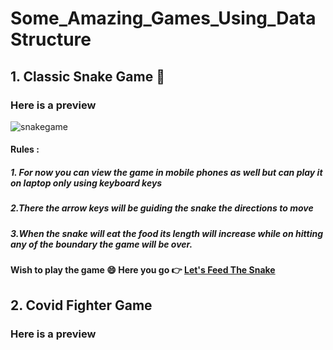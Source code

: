 # Some_Amazing_Games_Using_DataStructure

## 1. Classic Snake Game :snake:

### Here is a preview

![snakegame](https://user-images.githubusercontent.com/55852502/105125105-9fdba900-5b01-11eb-9192-1d7ad23f525f.gif)

#### Rules :
##### 1. For now you can view the game in mobile phones as well but can play it on  laptop only using keyboard keys
##### 2.There the arrow keys will be guiding the snake the directions to move 
##### 3.When the snake will eat the food its length will increase while on hitting any of the boundary the game will be over.

#### Wish to play the game :smile: Here you go :point_right: [Let's Feed The Snake](https://classicsnakegame.netlify.app/)

## 2. Covid Fighter Game

### Here is a preview


